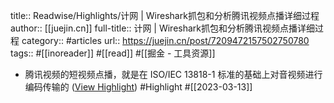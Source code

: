 title:: Readwise/Highlights/计网 | Wireshark抓包和分析腾讯视频点播详细过程
author:: [[juejin.cn]]
full-title:: 计网 | Wireshark抓包和分析腾讯视频点播详细过程
category:: #articles
url:: https://juejin.cn/post/7209472157502750780
tags:: #[[inoreader]] #[[read]] #[[掘金 - 工具资源]]

- 腾讯视频的短视频点播，就是在 ISO/IEC 13818-1 标准的基础上对音视频进行编码传输的 ([View Highlight](https://read.readwise.io/read/01gvccv9zft95akjj6y9vqhb6n)) #Highlight #[[2023-03-13]]